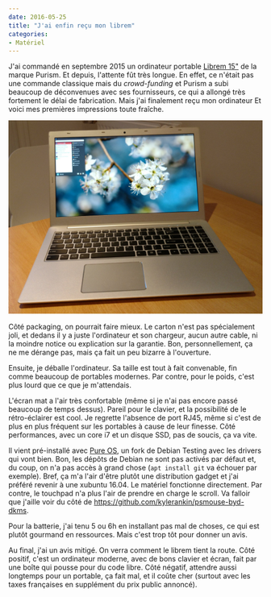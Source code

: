 ```yaml
---
date: 2016-05-25
title: "J'ai enfin reçu mon librem"
categories:
- Matériel
---
```


J'ai commandé en septembre 2015 un ordinateur portable
[Librem 15"](https://puri.sm/librem-15/) de la marque Purism. Et depuis,
l'attente fût très longue. En effet, ce n'était pas une commande classique
mais du _crowd-funding_ et Purism a subi beaucoup de déconvenues avec ses
fournisseurs, ce qui a allongé très fortement le délai de fabrication. Mais
j'ai finalement reçu mon ordinateur Et voici mes premières impressions toute
fraîche.

![Librem 15" de Purism](/public/librem.jpg)

Côté packaging, on pourrait faire mieux. Le carton n'est pas spécialement
joli, et dedans il y a juste l'ordinateur et son chargeur, aucun autre cable,
ni la moindre notice ou explication sur la garantie. Bon, personnellement, ça
ne me dérange pas, mais ça fait un peu bizarre à l'ouverture.

Ensuite, je déballe l'ordinateur. Sa taille est tout à fait convenable, fin
comme beaucoup de portables modernes. Par contre, pour le poids, c'est plus
lourd que ce que je m'attendais.

L'écran mat a l'air très confortable (même si je n'ai pas encore passé
beaucoup de temps dessus). Pareil pour le clavier, et la possibilité de le
rétro-éclairer est cool. Je regrette l'absence de port RJ45, même si c'est de
plus en plus fréquent sur les portables à cause de leur finesse. Côté
performances, avec un core i7 et un disque SSD, pas de soucis, ça va vite.

Il vient pré-installé avec [Pure OS](https://puri.sm/pureos/), un fork de
Debian Testing avec les drivers qui vont bien. Bon, les dépôts de Debian ne
sont pas activés par défaut et, du coup, on n'a pas accès à grand chose (`apt
install git` va échouer par exemple). Bref, ça m'a l'air d'être plutôt une
distribution gadget et j'ai préféré revenir à une xubuntu 16.04. Le matériel
fonctionne directement. Par contre, le touchpad n'a plus l'air de prendre en
charge le scroll. Va falloir que j'aille voir du côté de
https://github.com/kylerankin/psmouse-byd-dkms.

Pour la batterie, j'ai tenu 5 ou 6h en installant pas mal de choses, ce qui
est plutôt gourmand en ressources. Mais c'est trop tôt pour donner un avis.

Au final, j'ai un avis mitigé. On verra comment le librem tient la route. Côté
positif, c'est un ordinateur moderne, avec de bons clavier et écran, fait par
une boîte qui pousse pour du code libre. Côté négatif, attendre aussi
longtemps pour un portable, ça fait mal, et il coûte cher (surtout avec les
taxes françaises en supplément du prix public annoncé).
